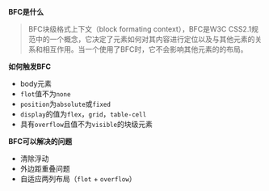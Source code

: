 **BFC是什么**
> BFC块级格式上下文（block formating context），BFC是W3C CSS2.1规范中的一个概念，它决定了元素如何对其内容进行定位以及与其他元素的关系和相互作用。当一个使用了BFC时，它不会影响其他元素的的布局。

**如何触发BFC**

- body元素
- `flot`值不为`none`
- `position`为`absolute`或`fixed`
- `display`的值为`flex`，`grid`，`table-cell`
- 具有`overflow`且值不为`visible`的块级元素

**BFC可以解决的问题**

- 清除浮动
- 外边距重叠问题
- 自适应两列布局（`flot` + `overflow`）


